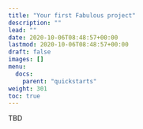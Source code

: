 ```yaml
---
title: "Your first Fabulous project"
description: ""
lead: ""
date: 2020-10-06T08:48:57+00:00
lastmod: 2020-10-06T08:48:57+00:00
draft: false
images: []
menu:
  docs:
    parent: "quickstarts"
weight: 301
toc: true
---
```


TBD
